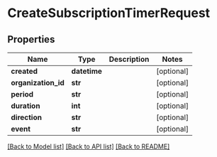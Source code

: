 # CreateSubscriptionTimerRequest

## Properties
Name | Type | Description | Notes
------------ | ------------- | ------------- | -------------
**created** | **datetime** |  | [optional] 
**organization_id** | **str** |  | [optional] 
**period** | **str** |  | [optional] 
**duration** | **int** |  | [optional] 
**direction** | **str** |  | [optional] 
**event** | **str** |  | [optional] 

[[Back to Model list]](../README.md#documentation-for-models) [[Back to API list]](../README.md#documentation-for-api-endpoints) [[Back to README]](../README.md)

